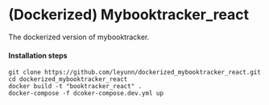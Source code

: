 # (Dockerized) Mybooktracker_react

The dockerized version of mybooktracker.

#### Installation steps

```
git clone https://github.com/leyunn/dockerized_mybooktracker_react.git
cd dockerized_mybooktracker_react
docker build -t "booktracker_react" .
docker-compose -f dcoker-compose.dev.yml up
```


